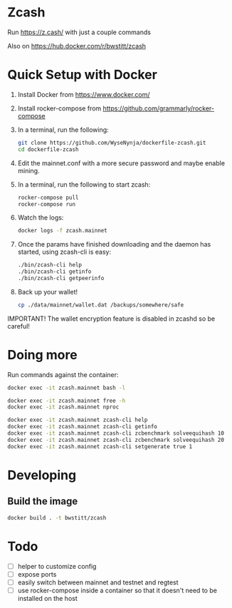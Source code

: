 # Zcash

Run https://z.cash/ with just a couple commands

Also on https://hub.docker.com/r/bwstitt/zcash

# Quick Setup with Docker

1. Install Docker from https://www.docker.com/
2. Install rocker-compose from https://github.com/grammarly/rocker-compose
3. In a terminal, run the following:

    ```bash
    git clone https://github.com/WyseNynja/dockerfile-zcash.git
    cd dockerfile-zcash
    ```

4. Edit the mainnet.conf with a more secure password and maybe enable mining.
5. In a terminal, run the following to start zcash:

    ```bash
    rocker-compose pull
    rocker-compose run
    ```
6. Watch the logs:

    ```bash
    docker logs -f zcash.mainnet
    ```
7. Once the params have finished downloading and the daemon has started, using zcash-cli is easy:

    ```bash
    ./bin/zcash-cli help
    ./bin/zcash-cli getinfo
    ./bin/zcash-cli getpeerinfo
    ```
8. Back up your wallet!

    ```bash
    cp ./data/mainnet/wallet.dat /backups/somewhere/safe
    ```


IMPORTANT! The wallet encryption feature is disabled in zcashd so be careful!


# Doing more

Run commands against the container:
```bash
docker exec -it zcash.mainnet bash -l

docker exec -it zcash.mainnet free -h
docker exec -it zcash.mainnet nproc

docker exec -it zcash.mainnet zcash-cli help
docker exec -it zcash.mainnet zcash-cli getinfo
docker exec -it zcash.mainnet zcash-cli zcbenchmark solveequihash 10
docker exec -it zcash.mainnet zcash-cli zcbenchmark solveequihash 20
docker exec -it zcash.mainnet zcash-cli setgenerate true 1
```


# Developing

## Build the image

```bash
docker build . -t bwstitt/zcash
```


# Todo

 * [ ] helper to customize config
 * [ ] expose ports
 * [ ] easily switch between mainnet and testnet and regtest
 * [ ] use rocker-compose inside a container so that it doesn't need to be installed on the host
